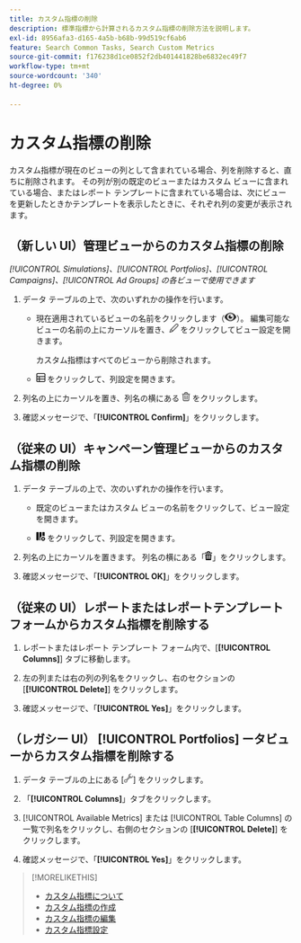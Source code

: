 ```yaml
---
title: カスタム指標の削除
description: 標準指標から計算されるカスタム指標の削除方法を説明します。
exl-id: 8956afa3-d165-4a5b-b68b-99d519cf6ab6
feature: Search Common Tasks, Search Custom Metrics
source-git-commit: f176238d1ce0852f2db401441828be6832ec49f7
workflow-type: tm+mt
source-wordcount: '340'
ht-degree: 0%

---
```


# カスタム指標の削除

カスタム指標が現在のビューの列として含まれている場合、列を削除すると、直ちに削除されます。 その列が別の既定のビューまたはカスタム ビューに含まれている場合、またはレポート テンプレートに含まれている場合は、次にビューを更新したときかテンプレートを表示したときに、それぞれ列の変更が表示されます。

## （新しい UI）管理ビューからのカスタム指標の削除

*[!UICONTROL Simulations]、[!UICONTROL Portfolios]、[!UICONTROL Campaigns]、[!UICONTROL Ad Groups] の各ビューで使用できます*

1. データ テーブルの上で、次のいずれかの操作を行います。

   * 現在適用されているビューの名前をクリックします（![View](/help/search-social-commerce/assets/view.png "View")）。 編集可能なビューの名前の上にカーソルを置き、![編集](/help/search-social-commerce/assets/edit-new.png "編集") をクリックしてビュー設定を開きます。

     カスタム指標はすべてのビューから削除されます。

   * ![ カスタム列 ](/help/search-social-commerce/assets/custom-columns-new.png " カスタム列 ") をクリックして、列設定を開きます。

1. 列名の上にカーソルを置き、列名の横にある ![ 削除 ](/help/search-social-commerce/assets/delete-new.png " 削除 ") をクリックします。

1. 確認メッセージで、「**[!UICONTROL Confirm]**」をクリックします。

## （従来の UI）キャンペーン管理ビューからのカスタム指標の削除

1. データ テーブルの上で、次のいずれかの操作を行います。

   * 既定のビューまたはカスタム ビューの名前をクリックして、ビュー設定を開きます。

   * ![ カスタム列 ](/help/search-social-commerce/assets/custom-columns.png " カスタム列 ") をクリックして、列設定を開きます。

1. 列名の上にカーソルを置きます。 列名の横にある「![ 削除 ](/help/search-social-commerce/assets/delete.png " 削除 ")」をクリックします。

1. 確認メッセージで、「**[!UICONTROL OK]**」をクリックします。

## （従来の UI）レポートまたはレポートテンプレートフォームからカスタム指標を削除する

1. レポートまたはレポート テンプレート フォーム内で、[**[!UICONTROL Columns]**] タブに移動します。

1. 左の列または右の列の列名をクリックし、右のセクションの [**[!UICONTROL Delete]**] をクリックします。

1. 確認メッセージで、「**[!UICONTROL Yes]**」をクリックします。

## （レガシー UI） [!UICONTROL Portfolios] ータビューからカスタム指標を削除する

1. データ テーブルの上にある [![ 選択したビューを編集 ](/help/search-social-commerce/assets/view-settings.png " 選択したビューを編集 ")] をクリックします。

1. 「**[!UICONTROL Columns]**」タブをクリックします。

1. [!UICONTROL Available Metrics] または [!UICONTROL Table Columns] の一覧で列名をクリックし、右側のセクションの [**[!UICONTROL Delete]**] をクリックします。

1. 確認メッセージで、「**[!UICONTROL Yes]**」をクリックします。

>[!MORELIKETHIS]
>
>* [ カスタム指標について ](custom-metric-about.md)
>* [ カスタム指標の作成 ](custom-metric-create.md)
>* [ カスタム指標の編集 ](custom-metric-edit.md)
>* [ カスタム指標設定 ](custom-metric-settings.md)
